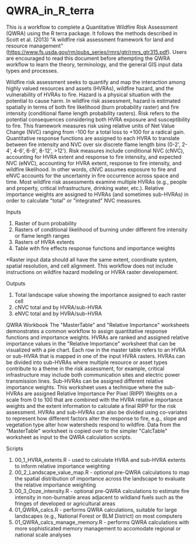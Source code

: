 # QWRA_in_R_terra
This is a workflow to complete a Quantitative Wildfire Risk Assessment (QWRA) using the R terra package. It follows the methods described in Scott et al. (2013) "A wildfire risk assessment framework for land and resource management" (https://www.fs.usda.gov/rm/pubs_series/rmrs/gtr/rmrs_gtr315.pdf). Users are encouraged to read this document before attempting the QWRA workflow to learn the theory, terminology, and the general GIS input data types and processes.

Wildfire risk assessment seeks to quantify and map the interaction among highly valued resources and assets (HVRAs), wildfire hazard, and the vulnerability of HVRAs to fire. Hazard is a physical situation with the potential to cause harm. In wildfire risk assessment, hazard is estimated spatially in terms of both fire likelihood (burn probability raster) and fire intensity (conditional flame length probability rasters). Risk refers to the potential consequences considering both HVRA exposure and susceptibility to fire. This framework measures risk using relative units of Net Value Change (NVC) ranging from -100 for a total loss to +100 for a radical gain. Quantitative response functions are assigned to each HVRA to translate between fire intensity and NVC over six discrete flame length bins (0-2', 2-4', 4-6', 6-8', 8-12', >12'). Risk measures include conditional NVC (cNVC), accounting for HVRA extent and response to fire intensity, and expected NVC (eNVC), accounting for HVRA extent, response to fire intensity, and wildfire likelihood. In other words, cNVC assumes exposure to fire and eNVC accounts for the uncertainty in fire occurrence across space and time. Most wildfire risk assessments examine multiple HVRAs (e.g., people and property, critical infrastructure, drinking water, etc.). Relative importance weights are assigned to HVRAs (and sometimes sub-HVRAs) in order to calculate "total" or "integrated" NVC measures. 

Inputs
1) Raster of burn probability
2) Rasters of conditional likelihood of burning under different fire intensity or flame length ranges
3) Rasters of HVRA extents
4) Table with fire effects response functions and importance weights

*Raster input data should all have the same extent, coordinate system, spatial resolution, and cell alignment. This workflow does not include instructions on wildfire hazard modeling or HVRA raster developement. 

Outputs
1) Total landscape value showing the importance assigned to each raster cell
2) cNVC total and by HVRA/sub-HVRA
3) eNVC total and by HVRA/sub-HVRA

QWRA Workbook
The "MasterTable" and "Relative Importance" worksheets demonstrates a common workflow to assign quantitative response functions and importance weights. HVRAs are ranked and assigned relative importance values in the "Relative Importance" worksheet that can be visualized with a pie chart. Each row in the master table refers to an HVRA or sub-HVRA that is mapped in one of the input HVRA rasters. HVRAs can be divided into sub-HVRAs where multiple resource or asset types contribute to a theme in the risk assessment, for example, critical infrastructure may include both communication sites and electric power transmission lines. Sub-HVRAs can be assigned different relative importance weights. This worksheet uses a technique where the sub-HVRAs are assigned Relative Importance Per Pixel (RIPP) Weights on a scale from 0 to 100 that are combined with the HVRA relative importance weights and the extent information to calculate a final RIPP for the risk assessment. HVRAs and sub-HVRAs can also be divided using co-variates to represent how different factors alter the response to fire, e.g., slope and vegetation type alter how watersheds respond to wildfire. Data from the "MasterTable" worksheet is copied over to the simpler "CalcTable" worksheet as input to the QWRA calculation scripts. 

Scripts
1) 00_1_HVRA_extents.R - used to calculate HVRA and sub-HVRA extents to inform relative importance weighting
2) 00_2_Landscape_value_map.R - optional pre-QWRA calculations to map the spatial distribution of importance across the landscape to evaluate the relative importance weighting
3) 00_3_Ooze_intensity.R - optional pre-QWRA calculations to estimate fire intensity in non-burnable areas adjacent to wildland fuels such as the fringes of developed or agricultural areas
4) 01_QWRA_calcs.R - performs QWRA calculations, suitable for large landscapes (e.g., National Forest or BLM District) on most computers
5) 01_QWRA_calcs_manage_memory.R - performs QWRA calculations with more sophisticated memory management to accomodate regional or national scale analyses
